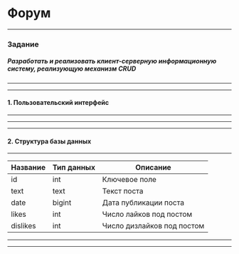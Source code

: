 # Форум
***
### Задание
##### Разработать и реализовать клиент-серверную информационную систему, реализующую механизм CRUD
***
***
#### 1. Пользовательский интерфейс
---

***
***
#### 2. Структура базы данных
***
| Название | Тип данных | Описание                                          |
|----------|------------|---------------------------------------------------|
| id       | int        | Ключевое поле                                     |
| text     | text       | Текст поста                                       |
| date     | bigint     | Дата публикации поста                             |
| likes    | int        | Число лайков под постом                           |
| dislikes | int        | Число дизлайков под постом                        |
***
***
